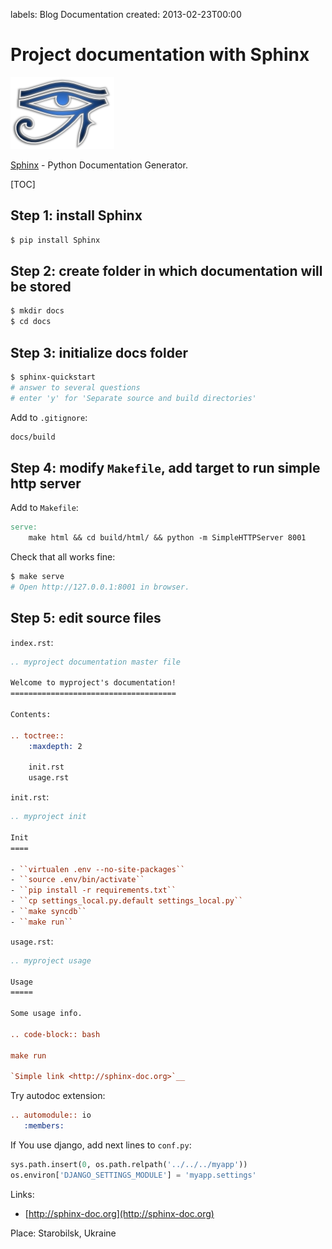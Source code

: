 labels: Blog
        Documentation
created: 2013-02-23T00:00

# Project documentation with Sphinx

![Sphinx - Python Documentation Generator](sphinx.png)

[Sphinx](http://en.wikipedia.org/wiki/Sphinx_%28documentation_generator%29) - Python Documentation Generator.

[TOC]

## Step 1: install Sphinx

```bash
$ pip install Sphinx
```

## Step 2: create folder in which documentation will be stored

```bash
$ mkdir docs
$ cd docs
```

## Step 3: initialize docs folder

```bash
$ sphinx-quickstart
# answer to several questions
# enter 'y' for 'Separate source and build directories'
```

Add to ```.gitignore```:
```bash
docs/build
```

## Step 4: modify ```Makefile```, add target to run simple http server

Add to ```Makefile```:
```makefile
serve:
	make html && cd build/html/ && python -m SimpleHTTPServer 8001
```

Check that all works fine:
```bash
$ make serve
# Open http://127.0.0.1:8001 in browser.
```

## Step 5: edit source files

```index.rst```:
```rst
.. myproject documentation master file

Welcome to myproject's documentation!
=====================================

Contents:

.. toctree::
    :maxdepth: 2

    init.rst
    usage.rst
```

```init.rst```:
```rst
.. myproject init

Init
====

- ``virtualen .env --no-site-packages``
- ``source .env/bin/activate``
- ``pip install -r requirements.txt``
- ``cp settings_local.py.default settings_local.py``
- ``make syncdb``
- ``make run``
```

```usage.rst```:
```rst
.. myproject usage

Usage
=====

Some usage info.

.. code-block:: bash

make run

`Simple link <http://sphinx-doc.org>`__
```

Try autodoc extension:
```rst
.. automodule:: io
   :members:
```

If You use django, add next lines to ```conf.py```:
```python
sys.path.insert(0, os.path.relpath('../../../myapp'))
os.environ['DJANGO_SETTINGS_MODULE'] = 'myapp.settings'
```

Links:

- [http://sphinx-doc.org](http://sphinx-doc.org)

Place: Starobilsk, Ukraine
